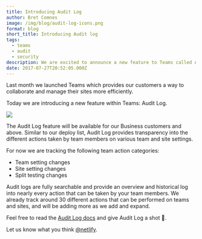```yaml
---
title: Introducing Audit Log
author: Bret Comnes
image: /img/blog/audit-log-icons.png
format: blog
short_title: Introducing Audit log
tags:
  - teams
  - audit
  - security
description: We are excited to announce a new feature to Teams called Audit log!
date: 2017-07-27T20:52:05.000Z
---
```

Last month we launched Teams which provides our customers a way to collaborate
and manage their sites more efficiently.

Today we are introducing a new feature within Teams: Audit Log.

![](/img/blog/audit-log-screenshot.png)

The Audit Log feature will be available for our Business customers and above.  Similar to our
deploy list, Audit Log provides transparency into the different actions taken by team
members on various team and site settings.

For now we are tracking the following team action categories:

- Team setting changes <img style="display: inline-block" src="/img/docs/audit-log-team.svg" alt="">
- Site setting changes <img style="display: inline-block" src="/img/docs/audit-log-site.svg" alt="">
- Split testing changes <img style="display: inline-block" src="/img/docs/audit-log-split-test.svg" alt="">


Audit logs are fully searchable and provide an overview and historical log into nearly
every action that can be taken by your team members.  We already track around 30
different actions that can be performed on teams and sites, and will be adding more as
we add and expand.

Feel free to read the [Audit Log docs][docs] and give Audit Log a shot 🙂.

Let us know what you think [@netlify][twitter].

[docs]: /docs/teams/#audit-log
[twitter]: https://twitter.com/Netlify

